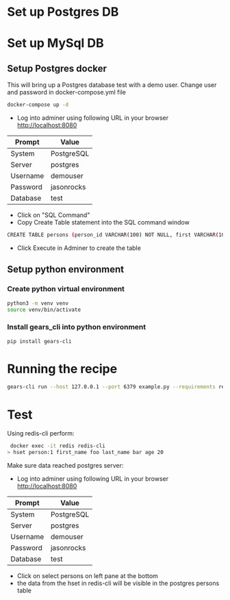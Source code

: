 # Set up Postgres DB

# Set up MySql DB

## Setup Postgres docker
This will bring up a Postgres database test with a demo user.  Change user and password in docker-compose.yml file

```bash
docker-compose up -d
```

* Log into adminer using following URL in your browser
[http://localhost:8080
](http://localhost:8080)

| Prompt   | Value      |
|----------|------------|
| System   | PostgreSQL |
| Server   | postgres   |
| Username | demouser   |
| Password | jasonrocks |
| Database | test       |

* Click on "SQL Command"
* Copy Create Table statement into the SQL command window
```bash
CREATE TABLE persons (person_id VARCHAR(100) NOT NULL, first VARCHAR(100) NOT NULL, last VARCHAR(100) NOT NULL, age INT NOT NULL, PRIMARY KEY (person_id));
```
* Click Execute in Adminer to create the table
## Setup python environment
### Create python virtual environment
```bash
python3 -m venv venv
source venv/bin/activate
```
### Install gears_cli into python environment
```bash
pip install gears-cli
```
# Running the recipe
```bash
gears-cli run --host 127.0.0.1 --port 6379 example.py --requirements requirements.txt
```

# Test
Using redis-cli perform:
```bash
 docker exec -it redis redis-cli
> hset person:1 first_name foo last_name bar age 20
```

Make sure data reached postgres server:
* Log into adminer using following URL in your browser 
[http://localhost:8080
](http://localhost:8080)

| Prompt   | Value      |
|----------|------------|
| System   | PostgreSQL |
| Server   | postgres   |
| Username | demouser   |
| Password | jasonrocks |
| Database | test       |
* Click on select persons on left pane at the bottom
* the data from the hset in redis-cli will be visible in the postgres persons table
